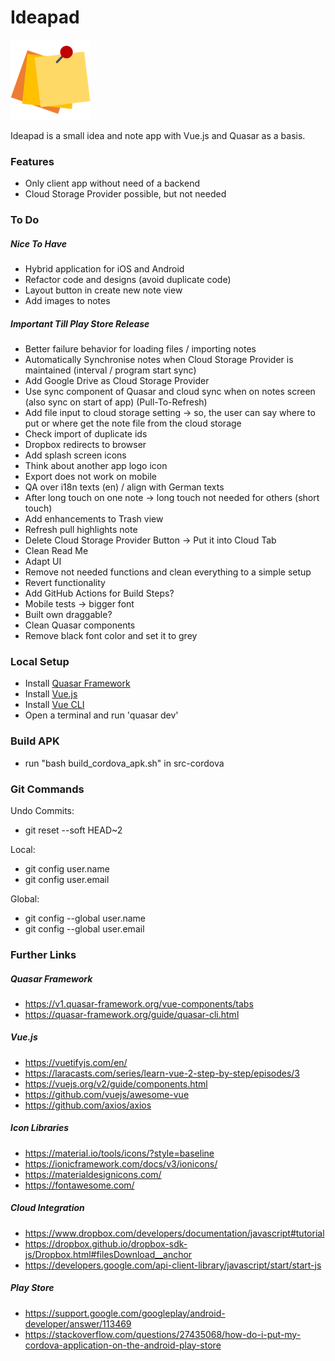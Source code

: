 # Ideapad
![Alt text](/src/statics/logo_three_post_its/three_post_its_128x128.png?raw=true "Ideapad Logo")

Ideapad is a small idea and note app with Vue.js and Quasar as a basis.

### Features
- Only client app without need of a backend
- Cloud Storage Provider possible, but not needed

### To Do
##### Nice To Have
- Hybrid application for iOS and Android
- Refactor code and designs (avoid duplicate code)
- Layout button in create new note view
- Add images to notes

##### Important Till Play Store Release
- Better failure behavior for loading files / importing notes
- Automatically Synchronise notes when Cloud Storage Provider is maintained (interval / program start sync)
- Add Google Drive as Cloud Storage Provider
- Use sync component of Quasar and cloud sync when on notes screen (also sync on start of app) (Pull-To-Refresh)
- Add file input to cloud storage setting -> so, the user can say where to put or where get the note file from the cloud storage
- Check import of duplicate ids
- Dropbox redirects to browser
- Add splash screen icons
- Think about another app logo icon
- Export does not work on mobile
- QA over i18n texts (en) / align with German texts
- After long touch on one note -> long touch not needed for others (short touch)
- Add enhancements to Trash view
- Refresh pull highlights note
- Delete Cloud Storage Provider Button -> Put it into Cloud Tab
- Clean Read Me
- Adapt UI
- Remove not needed functions and clean everything to a simple setup
- Revert functionality
- Add GitHub Actions for Build Steps?
- Mobile tests -> bigger font
- Built own draggable?
- Clean Quasar components
- Remove black font color and set it to grey

### Local Setup
- Install [Quasar Framework](https://v1.quasar-framework.org/quasar-cli/installation)
- Install [Vue.js](https://vuejs.org/)
- Install [Vue CLI](https://cli.vuejs.org)
- Open a terminal and run 'quasar dev'

### Build APK
- run "bash build_cordova_apk.sh" in src-cordova

### Git Commands
Undo Commits:
- git reset --soft HEAD~2

Local:
- git config user.name <NAME>
- git config user.email <EMAIL>

Global:
- git config --global user.name <NAME>
- git config --global user.email <EMAIL>

### Further Links

##### Quasar Framework
- https://v1.quasar-framework.org/vue-components/tabs
- https://quasar-framework.org/guide/quasar-cli.html

##### Vue.js
- https://vuetifyjs.com/en/
- https://laracasts.com/series/learn-vue-2-step-by-step/episodes/3
- https://vuejs.org/v2/guide/components.html
- https://github.com/vuejs/awesome-vue
- https://github.com/axios/axios

##### Icon Libraries
- https://material.io/tools/icons/?style=baseline
- https://ionicframework.com/docs/v3/ionicons/
- https://materialdesignicons.com/
- https://fontawesome.com/

##### Cloud Integration
- https://www.dropbox.com/developers/documentation/javascript#tutorial
- https://dropbox.github.io/dropbox-sdk-js/Dropbox.html#filesDownload__anchor
- https://developers.google.com/api-client-library/javascript/start/start-js

##### Play Store
- https://support.google.com/googleplay/android-developer/answer/113469
- https://stackoverflow.com/questions/27435068/how-do-i-put-my-cordova-application-on-the-android-play-store

